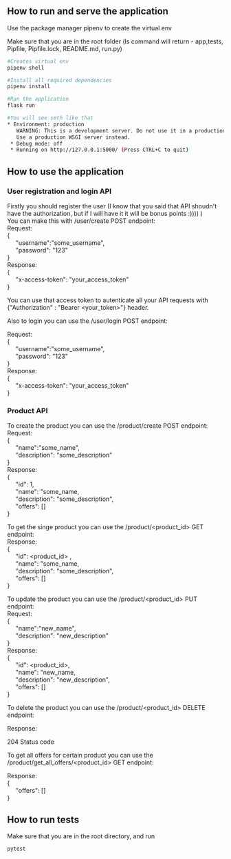 ## How to run and serve the application 

Use the package manager pipenv to create the virtual env

Make sure that you are in the root folder (ls command will return - app,tests, Pipfile, Pipfile.lock, README.md, run.py)

```bash
#Creates virtual env
pipenv shell

#Install all required dependencies
pipenv install

#Run the application 
flask run 

#You will see smth like that
* Environment: production
   WARNING: This is a development server. Do not use it in a production deployment.
   Use a production WSGI server instead.
 * Debug mode: off
 * Running on http://127.0.0.1:5000/ (Press CTRL+C to quit)
```

## How to use the application 

### User registration and login API
Firstly you should register the user (I know that you said that API shoudn't have the authorization, but if I will have it it will be bonus points :)))) )<br>
You can make this with /user/create POST endpoint: <br>
Request:<br>
{<br>
&nbsp;&nbsp;&nbsp;&nbsp;&nbsp;"username":"some_username",<br>
&nbsp;&nbsp;&nbsp;&nbsp;&nbsp;"password": "123"<br>
}<br>
Response:<br>
{<br>
&nbsp;&nbsp;&nbsp;&nbsp;&nbsp;"x-access-token": "your_access_token"<br>
}<br>

You can use that access token to autenticate all your API requests with {"Authorization" : "Bearer <your_token>"} header. <br>

Also to login you can use the /user/login POST endpoint: <br>

Request:<br>
{<br>
&nbsp;&nbsp;&nbsp;&nbsp;&nbsp;"username":"some_username",<br>
&nbsp;&nbsp;&nbsp;&nbsp;&nbsp;"password": "123"<br>
}<br>
Response:<br>
{<br>
&nbsp;&nbsp;&nbsp;&nbsp;&nbsp;"x-access-token": "your_access_token"<br>
}<br>
### Product API
To create the product you can use the /product/create POST endpoint: <br>
Request:<br>
{<br>
&nbsp;&nbsp;&nbsp;&nbsp;&nbsp;"name":"some_name",<br>
&nbsp;&nbsp;&nbsp;&nbsp;&nbsp;"description": "some_description"<br>
}<br>
Response:<br>
{<br>
&nbsp;&nbsp;&nbsp;&nbsp;&nbsp;"id": 1,<br>
&nbsp;&nbsp;&nbsp;&nbsp;&nbsp;"name": "some_name,<br>
&nbsp;&nbsp;&nbsp;&nbsp;&nbsp;"description": "some_description",<br>
&nbsp;&nbsp;&nbsp;&nbsp;&nbsp;"offers": []<br>
}<br>

To get the singe product you can use the /product/<product_id>  GET endpoint: <br>
Response:<br>
{<br>
&nbsp;&nbsp;&nbsp;&nbsp;&nbsp;"id": <product_id> ,<br>
&nbsp;&nbsp;&nbsp;&nbsp;&nbsp;"name": "some_name,<br>
&nbsp;&nbsp;&nbsp;&nbsp;&nbsp;"description": "some_description",<br>
&nbsp;&nbsp;&nbsp;&nbsp;&nbsp;"offers": []<br>
}<br>

To update the product you can use the /product/<product_id> PUT  endpoint: <br>
Request:<br>
{<br>
&nbsp;&nbsp;&nbsp;&nbsp;&nbsp;"name":"new_name",<br>
&nbsp;&nbsp;&nbsp;&nbsp;&nbsp;"description": "new_description"<br>
}<br>
Response:<br>
{<br>
&nbsp;&nbsp;&nbsp;&nbsp;&nbsp;"id": <product_id>,<br>
&nbsp;&nbsp;&nbsp;&nbsp;&nbsp;"name": "new_name,<br>
&nbsp;&nbsp;&nbsp;&nbsp;&nbsp;"description": "new_description",<br>
&nbsp;&nbsp;&nbsp;&nbsp;&nbsp;"offers": []<br>
}<br>

To delete the product you can use the /product/<product_id> DELETE  endpoint: <br>

Response:<br>

204 Status code <br>

To get all offers for certain product you can use the /product/get_all_offers/<product_id> GET  endpoint: <br>

Response:<br>
{<br>
&nbsp;&nbsp;&nbsp;&nbsp;&nbsp;"offers": []<br>
}<br>

## How to run tests

Make sure that you are in the root directory, and run 

```bash
pytest
```